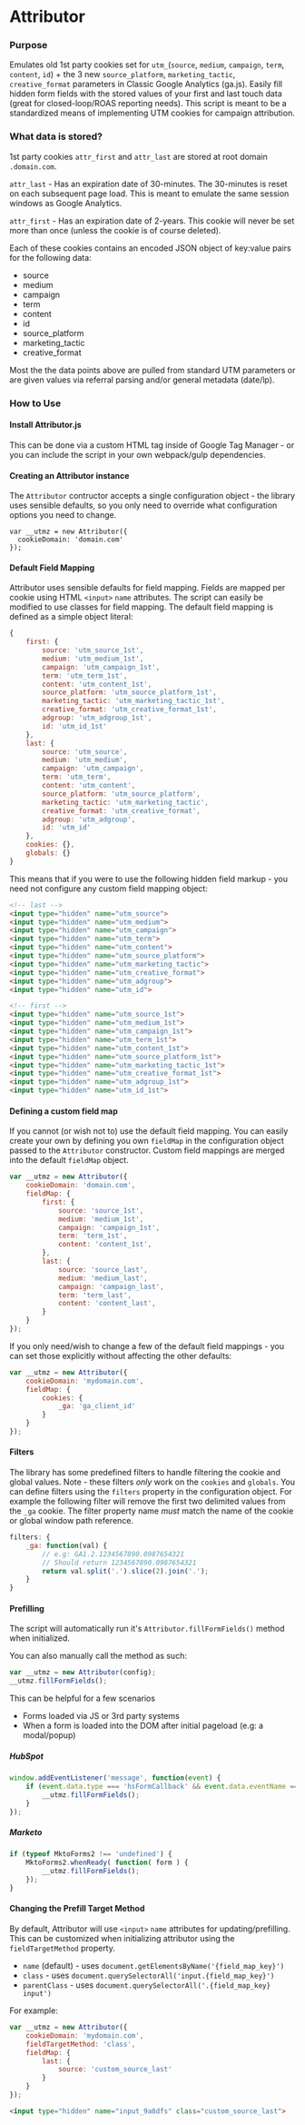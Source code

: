# Attributor

### Purpose

Emulates old 1st party cookies set for `utm_`(`source`, `medium`, `campaign`, `term`, `content`, `id`) + the 3 new `source_platform`, `marketing_tactic`, `creative_format` parameters in Classic Google Analytics (ga.js). Easily fill hidden form fields with the stored values of your first and last touch data (great for closed-loop/ROAS reporting needs). This script is meant to be a standardized means of implementing UTM cookies for campaign attribution.


### What data is stored?
1st party cookies `attr_first` and `attr_last` are stored at root domain `.domain.com`.

`attr_last` - Has an expiration date of 30-minutes. The 30-minutes is reset on each subsequent page load. This is meant to emulate the same session windows as Google Analytics.

`attr_first` - Has an expiration date of 2-years. This cookie will never be set more than once (unless the cookie is of course deleted).

Each of these cookies contains an encoded JSON object of key:value pairs for the following data:

- source
- medium
- campaign
- term
- content
- id
- source_platform
- marketing_tactic
- creative_format

Most the the data points above are pulled from standard UTM parameters or are given values via referral parsing and/or general metadata (date/lp).

### How to Use

#### Install Attributor.js
This can be done via a custom HTML tag inside of Google Tag Manager - or you can include the script in your own webpack/gulp dependencies.


#### Creating an Attributor instance
The `Attributor` contructor accepts a single configuration object - the library uses sensible defaults, so you only need to override what configuration options you need to change.

    var __utmz = new Attributor({
      cookieDomain: 'domain.com'
    });

#### Default Field Mapping
Attributor uses sensible defaults for field mapping. Fields are mapped per cookie using HTML `<input>` `name` attributes. The script can easily be modified to use classes for field mapping. The default field mapping is defined as a simple object literal:

```javascript
{
    first: {
        source: 'utm_source_1st',
        medium: 'utm_medium_1st',
        campaign: 'utm_campaign_1st',
        term: 'utm_term_1st',
        content: 'utm_content_1st',
        source_platform: 'utm_source_platform_1st',
        marketing_tactic: 'utm_marketing_tactic_1st',
        creative_format: 'utm_creative_format_1st',
        adgroup: 'utm_adgroup_1st',
        id: 'utm_id_1st'
    },
    last: {
        source: 'utm_source',
        medium: 'utm_medium',
        campaign: 'utm_campaign',
        term: 'utm_term',
        content: 'utm_content',
        source_platform: 'utm_source_platform',
        marketing_tactic: 'utm_marketing_tactic',
        creative_format: 'utm_creative_format',
        adgroup: 'utm_adgroup',
        id: 'utm_id'
    },
    cookies: {},
    globals: {}
}
```

This means that if you were to use the following hidden field markup - you need not configure any custom field mapping object:

```html
<!-- last -->
<input type="hidden" name="utm_source">
<input type="hidden" name="utm_medium">
<input type="hidden" name="utm_campaign">
<input type="hidden" name="utm_term">
<input type="hidden" name="utm_content">
<input type="hidden" name="utm_source_platform">
<input type="hidden" name="utm_marketing_tactic">
<input type="hidden" name="utm_creative_format">
<input type="hidden" name="utm_adgroup">
<input type="hidden" name="utm_id">

<!-- first -->
<input type="hidden" name="utm_source_1st">
<input type="hidden" name="utm_medium_1st">
<input type="hidden" name="utm_campaign_1st">
<input type="hidden" name="utm_term_1st">
<input type="hidden" name="utm_content_1st">
<input type="hidden" name="utm_source_platform_1st">
<input type="hidden" name="utm_marketing_tactic_1st">
<input type="hidden" name="utm_creative_format_1st">
<input type="hidden" name="utm_adgroup_1st">
<input type="hidden" name="utm_id_1st">
```

#### Defining a custom field map
If you cannot (or wish not to) use the default field mapping. You can easily create your own by defining you own `fieldMap` in the configuration object passed to the `Attributor` constructor. Custom field mappings are merged into the default `fieldMap` object.

```javascript
var __utmz = new Attributor({
    cookieDomain: 'domain.com',
    fieldMap: {
        first: {
            source: 'source_1st',
            medium: 'medium_1st',
            campaign: 'campaign_1st',
            term: 'term_1st',
            content: 'content_1st',
        },
        last: {
            source: 'source_last',
            medium: 'medium_last',
            campaign: 'campaign_last',
            term: 'term_last',
            content: 'content_last',
        }
    }
});
```

If you only need/wish to change a few of the default field mappings - you can set those explicitly without affecting the other defaults:

```javascript
var __utmz = new Attributor({
    cookieDomain: 'mydomain.com',
    fieldMap: {
        cookies: {
            _ga: 'ga_client_id'
        }
    }
});
```

#### Filters

The library has some predefined filters to handle filtering the cookie and global values. Note - these filters _only_ work on the `cookies` and `globals`. You can define filters using the `filters` property in the configuration object. For example the following filter will remove the first two delimited values from the `_ga` cookie. The filter property name _must_ match the name of the cookie or global window path reference.

```javascript
filters: {
    _ga: function(val) {
        // e.g: GA1.2.1234567890.0987654321
        // Should return 1234567890.0987654321
        return val.split('.').slice(2).join('.');
    }
}
```

#### Prefilling
The script will automatically run it's `Attributor.fillFormFields()` method when initialized.

You can also manually call the method as such:

```javascript
var __utmz = new Attributor(config);
__utmz.fillFormFields();
```

This can be helpful for a few scenarios

- Forms loaded via JS or 3rd party systems
- When a form is loaded into the DOM after initial pageload (e.g: a modal/popup)

##### HubSpot

```javascript
window.addEventListener('message', function(event) {
    if (event.data.type === 'hsFormCallback' && event.data.eventName === 'onFormReady') {
        __utmz.fillFormFields();
    }
});
```

##### Marketo

```javascript
if (typeof MktoForms2 !== 'undefined') {
    MktoForms2.whenReady( function( form ) {
        __utmz.fillFormFields();
    });
}
```

#### Changing the Prefill Target Method
By default, Attributor will use `<input>` `name` attributes for updating/prefilling. This can be customized when initializing attributor using the `fieldTargetMethod` property.

- `name` (default) - uses `document.getElementsByName('{field_map_key}')`
- `class` - uses `document.querySelectorAll('input.{field_map_key}')`
- `parentClass` - uses `document.querySelectorAll('.{field_map_key} input')`

For example:

```javascript
var __utmz = new Attributor({
    cookieDomain: 'mydomain.com', 
    fieldTargetMethod: 'class',
    fieldMap: {
        last: {
            source: 'custom_source_last'
        }
    }
});
```

```html
<input type="hidden" name="input_9a8dfs" class="custom_source_last">
```
